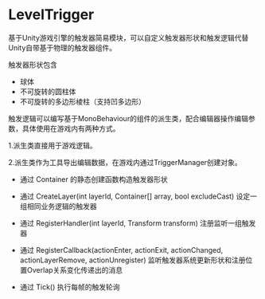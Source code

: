 # LevelTrigger

基于Unity游戏引擎的触发器简易模块，可以自定义触发器形状和触发逻辑代替Unity自带基于物理的触发器组件。

触发器形状包含

- 球体
- 不可旋转的圆柱体
- 不可旋转的多边形棱柱（支持凹多边形）

触发逻辑可以编写基于MonoBehaviour的组件的派生类，配合编辑器操作编辑参数，具体使用在游戏内有两种方式。

1.派生类直接用于游戏逻辑。

2.派生类作为工具导出编辑数据，在游戏内通过TriggerManager创建对象。

- 通过 Container 的静态创建函数构造触发器形状

- 通过 CreateLayer(int layerId, Container[] array, bool excludeCast) 设定一组相同业务逻辑的触发器

- 通过 RegisterHandler(int layerId, Transform transform)  注册监听一组触发器

- 通过 RegisterCallback(actionEnter, actionExit, actionChanged, actionLayerRemove, actionUnregister) 监听触发器系统更新形状和注册位置Overlap关系变化传递出的消息
- 通过 Tick() 执行每帧的触发轮询

  